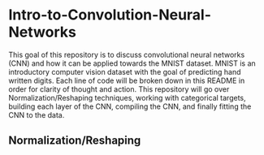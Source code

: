 # Intro-to-Convolution-Neural-Networks

This goal of this repository is to discuss convolutional neural networks (CNN) and how it can be applied towards the MNIST dataset. MNIST is an introductory computer vision dataset with the goal of predicting hand written digits. Each line of code will be broken down in this README in order for clarity of thought and action. This repository will go over Normalization/Reshaping techniques, working with categorical targets, building each layer of the CNN, compiling the CNN, and finally fitting the CNN to the data.

## Normalization/Reshaping
